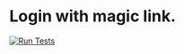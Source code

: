 # Login with magic link.

[![Run Tests](https://github.com/lizhineng/passwordless/actions/workflows/run-tests.yaml/badge.svg)](https://github.com/lizhineng/passwordless/actions/workflows/run-tests.yaml)
